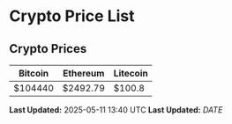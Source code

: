 # Crypto Price List

## Crypto Prices
| Bitcoin | Ethereum | Litecoin |
| ------- | -------- | -------- |
| $104440 | $2492.79 | $100.8 |
**Last Updated:** 2025-05-11 13:40 UTC
**Last Updated:** $DATE$

